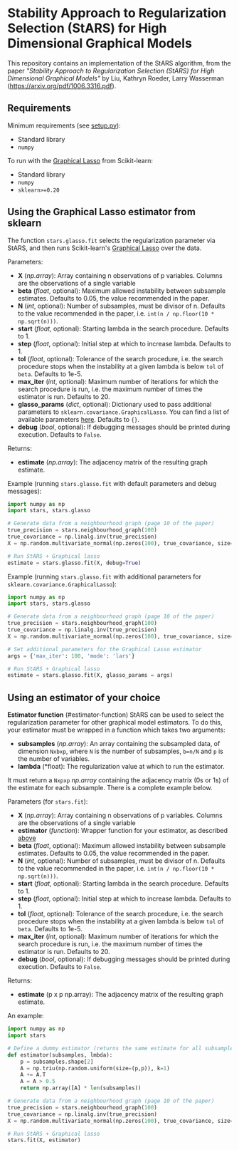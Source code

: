 # Stability Approach to Regularization Selection (StARS) for High Dimensional Graphical Models

This repository contains an implementation of the StARS algorithm, from the paper *"Stability Approach to Regularization Selection (StARS) for High Dimensional Graphical Models"* by Liu, Kathryn Roeder, Larry Wasserman (https://arxiv.org/pdf/1006.3316.pdf).

## Requirements

Minimum requirements (see [setup.py](setup.py)):

- Standard library
- `numpy`

To run with the [Graphical Lasso](https://scikit-learn.org/stable/modules/generated/sklearn.covariance.GraphicalLasso.html) from Scikit-learn:
- Standard library
- `numpy`
- `sklearn>=0.20`

## Using the Graphical Lasso estimator from sklearn

The function `stars.glasso.fit` selects the regularization parameter via StARS, and then runs Scikit-learn's [Graphical Lasso](https://scikit-learn.org/stable/modules/generated/sklearn.covariance.GraphicalLasso.html) over the data.

Parameters:

- **X** (*np.array*): Array containing n observations of p variables. Columns are the observations of a single variable
- **beta** (*float*, optional): Maximum allowed instability between subsample estimates. Defaults to 0.05, the value recommended in the paper.
- **N** (*int*, optional): Number of subsamples, must be divisor of n. Defaults to the value recommended in the paper, i.e. `int(n / np.floor(10 * np.sqrt(n)))`.
- **start** (*float*, optional): Starting lambda in the search procedure. Defaults to 1.
- **step** (*float*, optional): Initial step at which to increase lambda. Defaults to 1.
- **tol** (*float*, optional): Tolerance of the search procedure, i.e. the search procedure stops when the instability at a given lambda is below `tol` of `beta`. Defaults to 1e-5.
- **max_iter** (*int*, optional): Maximum number of iterations for which the search procedure is run, i.e. the maximum number of times the estimator is run. Defaults to 20.
- **glasso_params** (*dict*, optional): Dictionary used to pass additional parameters to `sklearn.covariance.GraphicalLasso`. You can find a list of available parameters [here](https://scikit-learn.org/stable/modules/generated/sklearn.covariance.GraphicalLasso.html). Defaults to `{}`.
- **debug** (*bool*, optional): If debugging messages should be printed during execution. Defaults to `False`.

Returns:

- **estimate** (*np.array*): The adjacency matrix of the resulting graph estimate.

Example (running `stars.glasso.fit` with default parameters and debug messages):

```python
import numpy as np
import stars, stars.glasso

# Generate data from a neighbourhood graph (page 10 of the paper)
true_precision = stars.neighbourhood_graph(100)
true_covariance = np.linalg.inv(true_precision)
X = np.random.multivariate_normal(np.zeros(100), true_covariance, size=400)

# Run StARS + Graphical lasso
estimate = stars.glasso.fit(X, debug=True)
```

Example (running `stars.glasso.fit` with additional parameters for `sklearn.covariance.GraphicalLasso`):

```python
import numpy as np
import stars, stars.glasso

# Generate data from a neighbourhood graph (page 10 of the paper)
true_precision = stars.neighbourhood_graph(100)
true_covariance = np.linalg.inv(true_precision)
X = np.random.multivariate_normal(np.zeros(100), true_covariance, size=400)

# Set additional parameters for the Graphical Lasso estimator
args = {'max_iter': 100, 'mode': 'lars'}

# Run StARS + Graphical lasso
estimate = stars.glasso.fit(X, glasso_params = args)
```

## Using an estimator of your choice

**Estimator function**
(#estimator-function)
StARS can be used to select the regularization parameter for other graphical model estimators. To do this, your estimator must be wrapped in a function which takes two arguments:

- **subsamples** (*np.array*): An array containing the subsampled data, of dimension `Nxbxp`, where `N` is the number of subsamples, `b=n/N` and `p` is the number of variables.
- **lambda** (*float): The regularization value at which to run the estimator.

It must return a `Nxpxp` *np.array* containing the adjacency matrix (0s or 1s) of the estimate for each subsample. There is a complete example below.

Parameters (for `stars.fit`):

- **X** (*np.array*): Array containing n observations of p variables. Columns are the observations of a single variable
- **estimator** (*function*): Wrapper function for your estimator, as described [above](#estimator-function)
- **beta** (*float*, optional): Maximum allowed instability between subsample estimates. Defaults to 0.05, the value recommended in the paper.
- **N** (*int*, optional): Number of subsamples, must be divisor of n. Defaults to the value recommended in the paper, i.e. `int(n / np.floor(10 * np.sqrt(n)))`.
- **start** (*float*, optional): Starting lambda in the search procedure. Defaults to 1.
- **step** (*float*, optional): Initial step at which to increase lambda. Defaults to 1.
- **tol** (*float*, optional): Tolerance of the search procedure, i.e. the search procedure stops when the instability at a given lambda is below `tol` of `beta`. Defaults to 1e-5.
- **max_iter** (*int*, optional): Maximum number of iterations for which the search procedure is run, i.e. the maximum number of times the estimator is run. Defaults to 20.
- **debug** (*bool*, optional): If debugging messages should be printed during execution. Defaults to `False`.

Returns:

- **estimate** (p x p np.array): The adjacency matrix of the resulting graph estimate.

An example:

```python
import numpy as np
import stars

# Define a dummy estimator (returns the same estimate for all subsamples)
def estimator(subsamples, lmbda):
    p = subsamples.shape[2]
    A = np.triu(np.random.uniform(size=(p,p)), k=1)
    A += A.T
    A = A > 0.5
    return np.array([A] * len(subsamples))

# Generate data from a neighbourhood graph (page 10 of the paper)
true_precision = stars.neighbourhood_graph(100)
true_covariance = np.linalg.inv(true_precision)
X = np.random.multivariate_normal(np.zeros(100), true_covariance, size=400)

# Run StARS + Graphical lasso
stars.fit(X, estimator)
```